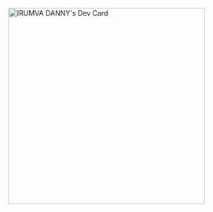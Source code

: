 <a href="https://app.daily.dev/DannyIRUMVA"><img src="https://api.daily.dev/devcards/a53df7be52ad4cdea645c4e3b48321ed.png?r=5vt" width="400" alt="IRUMVA DANNY's Dev Card"/></a>
